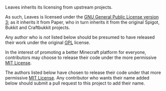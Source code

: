 Leaves inherits its licensing from upstream projects.

As such, Leaves is licensed under the
[GNU General Public License version 3](licenses/GPL.md); as it inherits it from Paper,
who in turn inherits it from the original Spigot, Bukkit and Craftbukkit projects.

Any author who is _not_ listed below should be presumed to have released their work
under the original [GPL](licenses/GPL.md) license.

In the interest of promoting a better Minecraft platform for everyone, contributors
may choose to release their code under the more permissive [MIT License](licenses/MIT.md).

The authors listed below have chosen to release their code under that more permissive
[MIT License](licenses/MIT.md). Any contributor who wants their name added below
should submit a pull request to this project to add their name.

```text
```